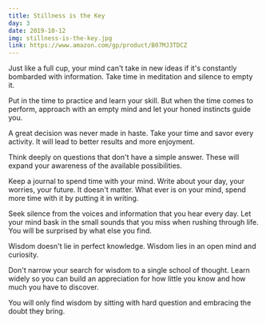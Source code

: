 ```yaml
---
title: Stillness is the Key
day: 3
date: 2019-10-12
img: stillness-is-the-key.jpg
link: https://www.amazon.com/gp/product/B07MJ3TDCZ
---
```


Just like a full cup, your mind can't take in new ideas if it's constantly
bombarded with information. Take time in meditation and silence to empty it.

Put in the time to practice and learn your skill. But when the time comes to
perform, approach with an empty mind and let your honed instincts guide you.

A great decision was never made in haste. Take your time and savor every
activity. It will lead to better results and more enjoyment.

Think deeply on questions that don't have a simple answer. These will expand
your awareness of the available possibilities.

Keep a journal to spend time with your mind. Write about your day, your worries,
your future. It doesn't matter. What ever is on your mind, spend more time with
it by putting it in writing.

Seek silence from the voices and information that you hear every day. Let your
mind bask in the small sounds that you miss when rushing through life. You will
be surprised by what else you find.

Wisdom doesn't lie in perfect knowledge. Wisdom lies in an open mind and
curiosity.

Don't narrow your search for wisdom to a single school of thought. Learn widely
so you can build an appreciation for how little you know and how much you have to
discover.

You will only find wisdom by sitting with hard question and embracing the doubt
they bring.
